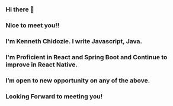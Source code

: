 ### Hi there 👋
### Nice to meet you!!
### I'm Kenneth Chidozie. I write Javascript, Java.
### I'm Proficient in React and Spring Boot and Continue to improve in React Native.
### I’m open to new opportunity on any of the above.
### Looking Forward to meeting you!

<!--
**doziem/doziem** is a ✨ _special_ ✨ repository because its `README.md` (this file) appears on your GitHub profile.

Here are some ideas to get you started:

- 🔭 I’m currently working on ...
- 🌱 I’m currently learning ...
- 👯 I’m looking to collaborate on ...
- 🤔 I’m looking for help with ...
- 💬 Ask me about ...
- 📫 How to reach me: ...
- 😄 Pronouns: ...
- ⚡ Fun fact: ...
-->
